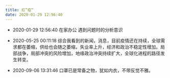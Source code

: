 ```yaml
---
title: 扛”疫“
date: 2020-01-29 12:56:40
---
```


- 2020-01-29 12:56:40
在家办公
遇到问题时的分析意识

- 2020-05-25 00:11:18
综合我看到的新闻，消息，目前疫情还在持续，全球需求都在萎缩，供给也会随之萎缩，失业率上升，经济和政治不稳定性增加。局部战争，局部冲突的风险增加，地缘政治冲突持续扩大，全球化进程的路径发生转变。

- 2020-09-06 13:31:46
口罩已是常备之物，犹如内衣，不带反觉不雅。